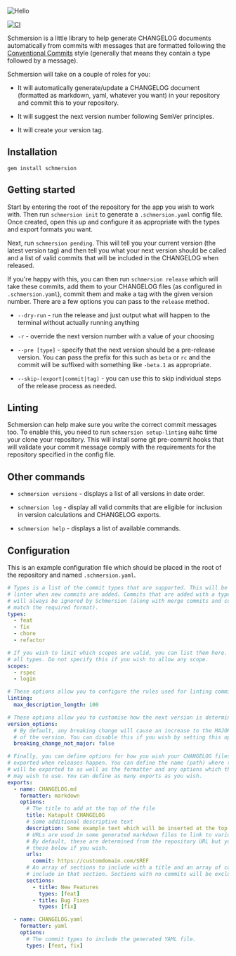 ![Hello](https://share.adam.ac/20/QXXEtpuHaFotrkDat808.png)

[![CI](https://github.com/krystal/schmersion/workflows/CI/badge.svg)](https://github.com/krystal/schmersion/actions)

Schmersion is a little library to help generate CHANGELOG documents automatically from commits with messages that are formatted following the [Conventional Commits](https://www.conventionalcommits) style (generally that means they contain a type followed by a message).

Schmersion will take on a couple of roles for you:

- It will automatically generate/update a CHANGELOG document (formatted as markdown, yaml, whatever you want) in your repository and commit this to your repository.

- It will suggest the next version number following SemVer principles.

- It will create your version tag.

## Installation

```
gem install schmersion
```

## Getting started

Start by entering the root of the repository for the app you wish to work with. Then run `schmersion init` to generate a `.schmersion.yaml` config file. Once created, open this up and configure it as appropriate with the types and export formats you want.

Next, run `schmersion pending`. This will tell you your current version (the latest version tag) and then tell you what your next version should be called and a list of valid commits that will be included in the CHANGELOG when released.

If you're happy with this, you can then run `schmersion release` which will take these commits, add them to your CHANGELOG files (as configured in `.schmersion.yaml`), commit them and make a tag with the given version number. There are a few options you can pass to the `release` method.

- `--dry-run` - run the release and just output what will happen to the terminal without actually running anything

- `-r` - override the next version number with a value of your choosing

- `--pre [type]` - specify that the next version should be a pre-release version. You can pass the prefix for this such as `beta` or `rc` and the commit will be suffixed with something like `-beta.1` as appropriate.

- `--skip-(export|commit|tag)` - you can use this to skip individual steps of the release process as needed.

## Linting

Schmersion can help make sure you write the correct commit messages too. To enable this, you need to run `schmersion setup-linting` eahc time your clone your repository. This will install some git pre-commit hooks that will validate your commit message comply with the requirements for the repository specified in the config file.

## Other commands

- `schmersion versions` - displays a list of all versions in date order.

- `schmersion log` - display all valid commits that are eligible for inclusion in version calculations and CHANGELOG exports.

- `schmersion help` - displays a list of available commands.

## Configuration

This is an example configuration file which should be placed in the root of the repository and named `.schmersion.yaml`.

```yaml
# Types is a list of the commit types that are supported. This will be enforced by the
# linter when new commits are added. Commits that are added with a type not in this list
# will always be ignored by Schmersion (along with merge commits and commits which do not
# match the required format).
types:
  - feat
  - fix
  - chore
  - refactor

# If you wish to limit which scopes are valid, you can list them here. They apply to
# all types. Do not specify this if you wish to allow any scope.
scopes:
  - rspec
  - login

# These options allow you to configure the rules used for linting commit messages.
linting:
  max_description_length: 100

# These options allow you to customise how the next version is determined.
version_options:
  # By default, any breaking change will cause an increase to the MAJOR part of
  # of the version. You can disable this if you wish by setting this option to true.
  breaking_change_not_major: false

# Finally, you can define options for how you wish your CHANGELOG files to be
# exported when releases happen. You can define the name (path) where the file
# will be exported to as well as the formatter and any options which the formatter
# may wish to use. You can define as many exports as you wish.
exports:
  - name: CHANGELOG.md
    formatter: markdown
    options:
      # The title to add at the top of the file
      title: Katapult CHANGELOG
      # Some additional descriptive text
      description: Some example text which will be inserted at the top of the CHANGELOG.
      # URLs are used in some generated markdown files to link to various things.
      # By default, these are determined from the repository URL but you can override
      # these below if you wish.
      urls:
        commit: https://customdomain.com/$REF
      # An array of sections to include with a title and an array of commit types to
      # include in that section. Sections with no commits will be excluded.
      sections:
        - title: New Features
          types: [feat]
        - title: Bug Fixes
          types: [fix]

  - name: CHANGELOG.yaml
    formatter: yaml
    options:
      # The commit types to include the generated YAML file.
      types: [feat, fix]
```

